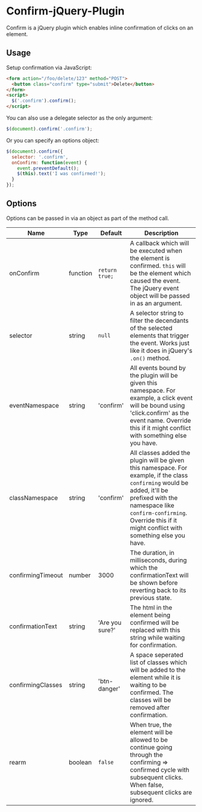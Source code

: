 Confirm-jQuery-Plugin
=====================

Confirm is a jQuery plugin which enables inline confirmation of clicks on an element.

## Usage
Setup confirmation via JavaScript:
```html
<form action="/foo/delete/123" method="POST">
  <button class="confirm" type="submit">Delete</button>
</form>
<script>
  $('.confirm').confirm();
</script>
```

You can also use a delegate selector as the only argument:
```javascript
$(document).confirm('.confirm');
```

Or you can specify an options object:
```javascript
$(document).confirm({
  selector: '.confirm',
  onConfirm: function(event) {
    event.preventDefault();
    $(this).text('I was confirmed!');
  } 
});
```

## Options

Options can be passed in via an object as part of the method call.

<table>
  <thead>
    <tr>
      <th>Name</th>
      <th>Type</th>
      <th>Default</th>
      <th>Description</th>
    </tr>
  </thead>
  <tbody>
    <tr>
      <td>onConfirm</td>
      <td>function</td>
      <td><code>return true;</code></td>
      <td>A callback which will be executed when the element is confirmed. <code>this</code> will be the element which caused the event. The jQuery event object will be passed in as an argument.</td>
    </tr>
    <tr>
      <td>selector</td>
      <td>string</td>
      <td><code>null</code></td>
      <td>A selector string to filter the decendants of the selected elements that trigger the event. Works just like it does in jQuery's <code>.on()</code> method.</td>
    </tr>
    <tr>
      <td>eventNamespace</td>
      <td>string</td>
      <td>'confirm'</td>
      <td>All events bound by the plugin will be given this namespace. For example, a click event will be bound using 'click.confirm' as the event name. Override this if it might conflict with something else you have.</td>
    </tr>
    <tr>
      <td>classNamespace</td>
      <td>string</td>
      <td>'confirm'</td>
      <td>All classes added the plugin will be given this namespace. For example, if the class <code>confirming</code> would be added, it'll be prefixed with the namespace like <code>confirm-confirming</code>. Override this if it might conflict with something else you have.</td>
    </tr>
    <tr>
      <td>confirmingTimeout</td>
      <td>number</td>
      <td>3000</td>
      <td>The duration, in milliseconds, during which the confirmationText will be shown before reverting back to its previous state.</td>
    </tr>
    <tr>
      <td>confirmationText</td>
      <td>string</td>
      <td>'Are you sure?'</td>
      <td>The html in the element being confirmed will be replaced with this string while waiting for confirmation.</td>
    </tr>
    <tr>
      <td>confirmingClasses</td>
      <td>string</td>
      <td>'btn-danger'</td>
      <td>A space seperated list of classes which will be added to the element while it is waiting to be confirmed. The classes will be removed after confirmation.</td>
    </tr>
    <tr>
      <td>rearm</td>
      <td>boolean</td>
      <td><code>false</code></td>
      <td>When true, the element will be allowed to be continue going through the confirming => confirmed cycle with subsequent clicks. When false, subsequent clicks are ignored.</td>
    </tr>
  </tbody>
</table>
